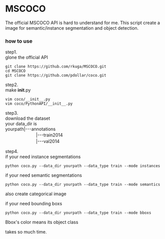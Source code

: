 # MSCOCO
The official MSCOCO API is hard to understand for me.
This script create a image for semantic/instance segmentation and object detection.

### how to use
step1.<br>
glone the official API

```
git clone https://github.com/rkuga/MSCOCO.git
cd MSCOCO
git clone https://github.com/pdollar/coco.git
```
  
step2.<br>
make __init__.py
```
vim coco/__init__.py
vim coco/PythonAPI/__init__.py
```

step3.<br>
download the dataset<br>
your data_dir is<br>
yourpath|---annotations<br>
　　　　　　　|---train2014<br>
　　　　　　　|---val2014<br>
  
step4.<br>
if your need instance segmentations
```
python coco.py --data_dir yourpath --data_type train --mode instances
```
  
  
if your need semantic segmentations
```
python coco.py --data_dir yourpath --data_type train --mode semantics
```
also create categorical image  
  
  
if your need bounding boxs
```
python coco.py --data_dir yourpath --data_type train --mode bboxs
```
Bbox's color means its object class  
  
  
takes so much time.

